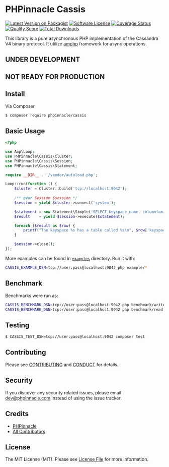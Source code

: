 # PHPinnacle Cassis

[![Latest Version on Packagist][ico-version]][link-packagist]
[![Software License][ico-license]](LICENSE.md)
[![Coverage Status][ico-scrutinizer]][link-scrutinizer]
[![Quality Score][ico-code-quality]][link-code-quality]
[![Total Downloads][ico-downloads]][link-downloads]

This library is a pure asynchronous PHP implementation of the Cassandra V4 binary protocol.
It utilize [amphp](https://amphp.org) framework for async operations.

## UNDER DEVELOPMENT
## NOT READY FOR PRODUCTION

## Install

Via Composer

```bash
$ composer require phpinnacle/cassis
```

## Basic Usage

```php
<?php

use Amp\Loop;
use PHPinnacle\Cassis\Cluster;
use PHPinnacle\Cassis\Session;
use PHPinnacle\Cassis\Statement;

require __DIR__ . '/vendor/autoload.php';

Loop::run(function () {
    $cluster = Cluster::build('tcp://localhost:9042');
    
    /** @var Session $session */
    $session = yield $cluster->connect('system');

    $statement = new Statement\Simple('SELECT keyspace_name, columnfamily_name FROM schema_columnfamilies');
    $result    = yield $session->execute($statement);

    foreach ($result as $row) {
        printf("The keyspace %s has a table called %s\n", $row['keyspace_name'], $row['columnfamily_name']);
    }

    $session->close();
});

```

More examples can be found in [`examples`](examples) directory. Run it with:
```bash
CASSIS_EXAMPLE_DSN=tcp://user:pass@localhost:9042 php example/*
```

## Benchmark

Benchmarks were run as:

```bash
CASSIS_BENCHMARK_DSN=tcp://user:pass@localhost:9042 php benchmark/write.php N
CASSIS_BENCHMARK_DSN=tcp://user:pass@localhost:9042 php benchmark/read.php N M
```

## Testing

```bash
$ CASSIS_TEST_DSN=tcp://user:pass@localhost:9042 composer test
```

## Contributing

Please see [CONTRIBUTING](CONTRIBUTING.md) and [CONDUCT](CONDUCT.md) for details.

## Security

If you discover any security related issues, please email dev@phpinnacle.com instead of using the issue tracker.

## Credits

- [PHPinnacle][link-author]
- [All Contributors][link-contributors]

## License

The MIT License (MIT). Please see [License File](LICENSE.md) for more information.

[ico-version]: https://img.shields.io/packagist/v/phpinnacle/cassis.svg?style=flat-square
[ico-license]: https://img.shields.io/badge/license-MIT-brightgreen.svg?style=flat-square
[ico-scrutinizer]: https://img.shields.io/scrutinizer/coverage/g/phpinnacle/cassis.svg?style=flat-square
[ico-code-quality]: https://img.shields.io/scrutinizer/g/phpinnacle/cassis.svg?style=flat-square
[ico-downloads]: https://img.shields.io/packagist/dt/phpinnacle/cassis.svg?style=flat-square

[link-packagist]: https://packagist.org/packages/phpinnacle/cassis
[link-scrutinizer]: https://scrutinizer-ci.com/g/phpinnacle/cassis/code-structure
[link-code-quality]: https://scrutinizer-ci.com/g/phpinnacle/cassis
[link-downloads]: https://packagist.org/packages/phpinnacle/cassis
[link-author]: https://github.com/phpinnacle
[link-contributors]: https://github.com/orgs/phpinnacle/people
